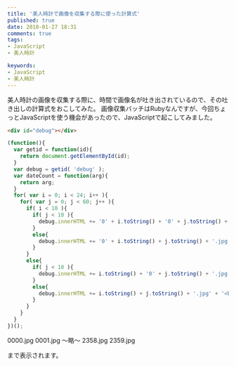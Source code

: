 ```yaml
---
title: '美人時計で画像を収集する際に使った計算式'
published: true
date: 2010-01-27 18:31
comments: true
tags:
- JavaScript
- 美人時計

keywords:
- JavaScript
- 美人時計
---
```

美人時計の画像を収集する際に、時間で画像名が吐き出されているので、その吐き出しの計算式をおこしてみた。
画像収集バッチはRubyなんですが、今回ちょっとJavaScriptを使う機会があったので、JavaScriptで起こしてみました。


```html
<div id="debug"></div>
```

```js
(function(){
  var getid = function(id){
    return document.getElementById(id);
  }
  var debug = getid( 'debug' );
  var dateCount = function(arg){
    return arg;
  }
  for( var i = 0; i < 24; i++ ){
    for( var j = 0; j < 60; j++ ){
      if( i < 10 ){
        if( j < 10 ){
          debug.innerHTML += '0' + i.toString() + '0' + j.toString() + '.jpg' + '<br />';
        }
        else{
          debug.innerHTML += '0' + i.toString() + j.toString() + '.jpg' + '<br />';
        }
      }
      else{
        if( j < 10 ){
          debug.innerHTML += i.toString() + '0' + j.toString() + '.jpg' + '<br />';
        }
        else{
          debug.innerHTML += i.toString() + j.toString() + '.jpg' + '<br />';
        }
      }
    }
  }
})();
```

0000.jpg
0001.jpg
～略～
2358.jpg
2359.jpg

まで表示されます。